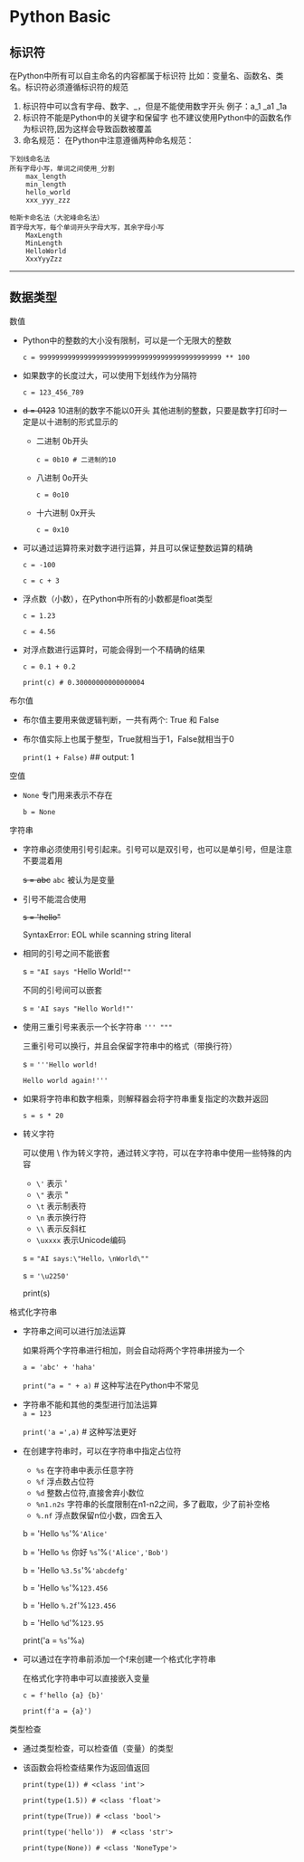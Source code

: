 # Python Basic

## 标识符

在Python中所有可以自主命名的内容都属于标识符
比如：变量名、函数名、类名。标识符必须遵循标识符的规范

  1. 标识符中可以含有字母、数字、_，但是不能使用数字开头
      例子：a_1 _a1 _1a
  2. 标识符不能是Python中的关键字和保留字
      也不建议使用Python中的函数名作为标识符,因为这样会导致函数被覆盖
  3. 命名规范：
      在Python中注意遵循两种命名规范：

    下划线命名法
    所有字母小写，单词之间使用_分割
        max_length 
        min_length 
        hello_world 
        xxx_yyy_zzz

    帕斯卡命名法（大驼峰命名法）  
    首字母大写，每个单词开头字母大写，其余字母小写
        MaxLength 
        MinLength 
        HelloWorld 
        XxxYyyZzz  

---

## 数据类型   

数值

- Python中的整数的大小没有限制，可以是一个无限大的整数

    `c = 999999999999999999999999999999999999999999999 ** 100`

- 如果数字的长度过大，可以使用下划线作为分隔符

    `c = 123_456_789`

- ~~d = 0123~~ 10进制的数字不能以0开头
其他进制的整数，只要是数字打印时一定是以十进制的形式显示的
    - 二进制 0b开头

        `c = 0b10 # 二进制的10`
    - 八进制 0o开头

        `c = 0o10`
    - 十六进制 0x开头

        `c = 0x10`

- 可以通过运算符来对数字进行运算，并且可以保证整数运算的精确

    `c = -100`

    `c = c + 3`

- 浮点数（小数），在Python中所有的小数都是float类型

    `c = 1.23`

    `c = 4.56`

- 对浮点数进行运算时，可能会得到一个不精确的结果

    `c = 0.1 + 0.2`

    `print(c) # 0.30000000000000004`

布尔值

- 布尔值主要用来做逻辑判断，一共有两个: True 和 False

- 布尔值实际上也属于整型，True就相当于1，False就相当于0

    `print(1 + False)` ## output: 1

空值
- `None` 专门用来表示不存在

    `b = None`

字符串

-  字符串必须使用引号引起来。引号可以是双引号，也可以是单引号，但是注意不要混着用

    ~~s = abc~~ `abc` 被认为是变量  

-  引号不能混合使用

    ~~s = 'hello"~~

    SyntaxError: EOL while scanning string literal

- 相同的引号之间不能嵌套

    s = `"AI says "`Hello World!`""`

    不同的引号间可以嵌套

    s = `'AI says "Hello World!"'`

- 使用三重引号来表示一个长字符串 `''' """`

    三重引号可以换行，并且会保留字符串中的格式（带换行符）

    s = `'''Hello world!`

    `Hello world again!'''`

- 如果将字符串和数字相乘，则解释器会将字符串重复指定的次数并返回

    `s = s * 20`

- 转义字符

    可以使用 \ 作为转义字符，通过转义字符，可以在字符串中使用一些特殊的内容

    - `\'` 表示 '
    - `\"` 表示 "
    - `\t` 表示制表符
    - `\n` 表示换行符
    - `\\` 表示反斜杠
    - `\uxxxx` 表示Unicode编码

    s = `"AI says:\"Hello，\nWorld\""`

    s = `'\u2250'`

    print(s)

格式化字符串

- 字符串之间可以进行加法运算

    如果将两个字符串进行相加，则会自动将两个字符串拼接为一个

    `a = 'abc' + 'haha'`

    `print("a = " + a)` # 这种写法在Python中不常见

- 字符串不能和其他的类型进行加法运算    
    `a = 123`

    `print('a =',a)`    # 这种写法更好

- 在创建字符串时，可以在字符串中指定占位符
    - `%s` 在字符串中表示任意字符
    - `%f` 浮点数占位符
    - `%d` 整数占位符,直接舍弃小数位
    - `%n1.n2s` 字符串的长度限制在n1-n2之间，多了截取，少了前补空格
    - `%.nf` 浮点数保留n位小数，四舍五入

    b = 'Hello `%s`'%`'Alice'`

    b = 'Hello `%s` 你好 `%s`'%`('Alice','Bob')`

    b = 'Hello `%3.5s`'%`'abcdefg'` 

    b = 'Hello `%s`'%`123.456`

    b = 'Hello `%.2f`'%`123.456`

    b = 'Hello `%d`'%`123.95`

    print('a = `%s`'%`a`)

- 可以通过在字符串前添加一个f来创建一个格式化字符串

    在格式化字符串中可以直接嵌入变量

    `c = f'hello {a} {b}'`

    `print(f'a = {a}')`

类型检查

- 通过类型检查，可以检查值（变量）的类型

- 该函数会将检查结果作为返回值返回

    `print(type(1)) # <class 'int'>`

    `print(type(1.5)) # <class 'float'>`

    `print(type(True)) # <class 'bool'>`

    `print(type('hello'))  # <class 'str'>`

    `print(type(None)) # <class 'NoneType'>`
